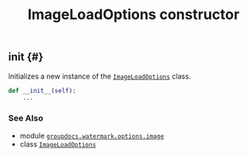 ﻿---
title: ImageLoadOptions constructor
second_title: GroupDocs.Watermark for Python via .NET API References
description: 
type: docs
url: /python-net/groupdocs.watermark.options.image/imageloadoptions/__init__/
is_root: false
weight: 10
---

## __init__ {#}

Initializes a new instance of the [`ImageLoadOptions`](/watermark/python-net/groupdocs.watermark.options.image/imageloadoptions) class.



```python
def __init__(self):
    ...
```





### See Also
* module [`groupdocs.watermark.options.image`](../../)
* class [`ImageLoadOptions`](/watermark/python-net/groupdocs.watermark.options.image/imageloadoptions)
